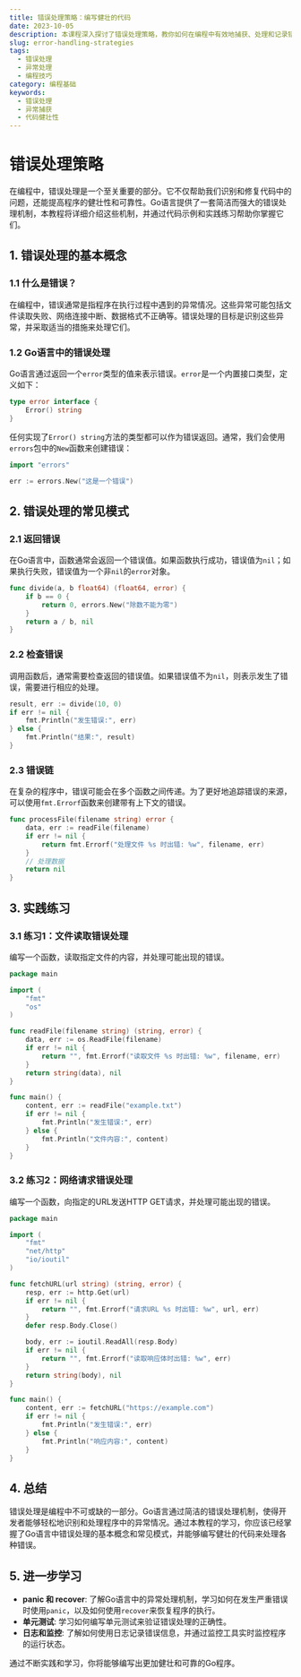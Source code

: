 ```yaml
---
title: 错误处理策略：编写健壮的代码
date: 2023-10-05
description: 本课程深入探讨了错误处理策略，教你如何在编程中有效地捕获、处理和记录错误，以编写更健壮和可靠的代码。
slug: error-handling-strategies
tags:
  - 错误处理
  - 异常处理
  - 编程技巧
category: 编程基础
keywords:
  - 错误处理
  - 异常捕获
  - 代码健壮性
---
```


# 错误处理策略

在编程中，错误处理是一个至关重要的部分。它不仅帮助我们识别和修复代码中的问题，还能提高程序的健壮性和可靠性。Go语言提供了一套简洁而强大的错误处理机制，本教程将详细介绍这些机制，并通过代码示例和实践练习帮助你掌握它们。

## 1. 错误处理的基本概念

### 1.1 什么是错误？

在编程中，错误通常是指程序在执行过程中遇到的异常情况。这些异常可能包括文件读取失败、网络连接中断、数据格式不正确等。错误处理的目标是识别这些异常，并采取适当的措施来处理它们。

### 1.2 Go语言中的错误处理

Go语言通过返回一个`error`类型的值来表示错误。`error`是一个内置接口类型，定义如下：

```go
type error interface {
    Error() string
}
```

任何实现了`Error() string`方法的类型都可以作为错误返回。通常，我们会使用`errors`包中的`New`函数来创建错误：

```go
import "errors"

err := errors.New("这是一个错误")
```

## 2. 错误处理的常见模式

### 2.1 返回错误

在Go语言中，函数通常会返回一个错误值。如果函数执行成功，错误值为`nil`；如果执行失败，错误值为一个非`nil`的`error`对象。

```go
func divide(a, b float64) (float64, error) {
    if b == 0 {
        return 0, errors.New("除数不能为零")
    }
    return a / b, nil
}
```

### 2.2 检查错误

调用函数后，通常需要检查返回的错误值。如果错误值不为`nil`，则表示发生了错误，需要进行相应的处理。

```go
result, err := divide(10, 0)
if err != nil {
    fmt.Println("发生错误:", err)
} else {
    fmt.Println("结果:", result)
}
```

### 2.3 错误链

在复杂的程序中，错误可能会在多个函数之间传递。为了更好地追踪错误的来源，可以使用`fmt.Errorf`函数来创建带有上下文的错误。

```go
func processFile(filename string) error {
    data, err := readFile(filename)
    if err != nil {
        return fmt.Errorf("处理文件 %s 时出错: %w", filename, err)
    }
    // 处理数据
    return nil
}
```

## 3. 实践练习

### 3.1 练习1：文件读取错误处理

编写一个函数，读取指定文件的内容，并处理可能出现的错误。

```go
package main

import (
    "fmt"
    "os"
)

func readFile(filename string) (string, error) {
    data, err := os.ReadFile(filename)
    if err != nil {
        return "", fmt.Errorf("读取文件 %s 时出错: %w", filename, err)
    }
    return string(data), nil
}

func main() {
    content, err := readFile("example.txt")
    if err != nil {
        fmt.Println("发生错误:", err)
    } else {
        fmt.Println("文件内容:", content)
    }
}
```

### 3.2 练习2：网络请求错误处理

编写一个函数，向指定的URL发送HTTP GET请求，并处理可能出现的错误。

```go
package main

import (
    "fmt"
    "net/http"
    "io/ioutil"
)

func fetchURL(url string) (string, error) {
    resp, err := http.Get(url)
    if err != nil {
        return "", fmt.Errorf("请求URL %s 时出错: %w", url, err)
    }
    defer resp.Body.Close()

    body, err := ioutil.ReadAll(resp.Body)
    if err != nil {
        return "", fmt.Errorf("读取响应体时出错: %w", err)
    }
    return string(body), nil
}

func main() {
    content, err := fetchURL("https://example.com")
    if err != nil {
        fmt.Println("发生错误:", err)
    } else {
        fmt.Println("响应内容:", content)
    }
}
```

## 4. 总结

错误处理是编程中不可或缺的一部分。Go语言通过简洁的错误处理机制，使得开发者能够轻松地识别和处理程序中的异常情况。通过本教程的学习，你应该已经掌握了Go语言中错误处理的基本概念和常见模式，并能够编写健壮的代码来处理各种错误。

## 5. 进一步学习

- **panic 和 recover**: 了解Go语言中的异常处理机制，学习如何在发生严重错误时使用`panic`，以及如何使用`recover`来恢复程序的执行。
- **单元测试**: 学习如何编写单元测试来验证错误处理的正确性。
- **日志和监控**: 了解如何使用日志记录错误信息，并通过监控工具实时监控程序的运行状态。

通过不断实践和学习，你将能够编写出更加健壮和可靠的Go程序。